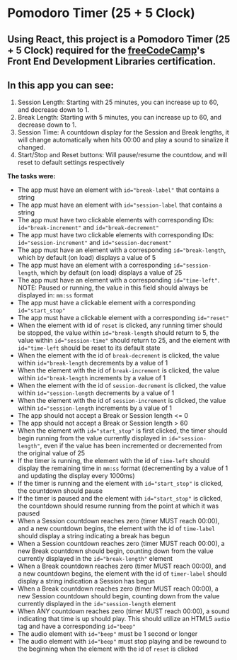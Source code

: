 # Pomodoro Timer (25 + 5 Clock)

## Using React, this project is a Pomodoro Timer (25 + 5 Clock) required for the [freeCodeCamp](https://www.freecodecamp.org)'s Front End Development Libraries certification.

## In this app you can see:
1. Session Length: Starting with 25 minutes, you can increase up to 60, and decrease down to 1.
2. Break Length: Starting with 5 minutes, you can increase up to 60, and decrease down to 1.
3. Session Time: A countdown display for the Session and Break lengths, it will change automatically when hits 00:00 and play a sound to sinalize it changed.
4. Start/Stop and Reset buttons: Will pause/resume the countdow, and will reset to default settings respectively

**The tasks were:**
- The app must have an element with `id="break-label"` that contains a string
- The app must have an element with `id="session-label` that contains a string
- The app must have two clickable elements with corresponding IDs: `id="break-increment"` and `id="break-decrement"`
- The app must have two clickable elements with corresponding IDs: `id="session-increment"` and `id="session-decrement"`
- The app must have an element with a corresponding `id="break-length`, which by default (on load) displays a value of 5
- The app must have an element with a corresponding `id="session-length`, which by default (on load) displays a value of 25
- The app must have an element with a corresponding `id="time-left"`. NOTE: Paused or running, the value in this field should always be displayed in: `mm:ss` format
- The app must have a clickable element with a corresponding `id="start_stop"`
- The app must have a clickable element with a corresponding `id="reset"`
- When the element with id of `reset` is clicked, any running timer should be stopped, the value within `id="break-length` should return to 5, the value within `id="session-time"` should return to 25, and the element with `id="time-left` should be reset to its default state
- When the element with the id of `break-decrement` is clicked, the value within `id="break-length` decrements by a value of 1
- When the element with the id of `break-increment` is clicked, the value within `id="break-length` increments by a value of 1
- When the element with the id of `session-decrement` is clicked, the value within `id="session-length` decrements by a value of 1
- When the element with the id of `session-increment` is clicked, the value within `id="session-length` increments by a value of 1
- The app should not accept a Break or Session length <= 0
- The app should not accept a Break or Session length > 60
- When the element with `id="start_stop"` is first clicked, the timer should begin running from the value currently displayed in `id="session-length"`, even if the value has been incremented or decremented from the original value of 25
- If the timer is running, the element with the id of `time-left` should display the remaining time in `mm:ss` format (decrementing by a value of 1 and updating the display every 1000ms)
- If the timer is running and the element with `id="start_stop"` is clicked, the countdown should pause
- If the timer is paused and the element with `id="start_stop"` is clicked, the countdown should resume running from the point at which it was paused
- When a Session countdown reaches zero (timer MUST reach 00:00), and a new countdown begins, the element with the id of `time-label` should display a string indicating a break has begun
- When a Session countdown reaches zero (timer MUST reach 00:00), a new Break countdown should begin, counting down from the value currently displayed in the `id="break-length"` element
- When a Break countdown reaches zero (timer MUST reach 00:00), and a new countdown begins, the element with the id of `timer-label` should display a string indication a Session has begun
- When a Break countdown reaches zero (timer MUST reach 00:00), a new Session countdown should begin, counting down from the value currently displayed in the `id="session-length` element
- When ANY countdown reaches zero (timer MUST reach 00:00), a sound indicating that time is up should play. This should utilize an HTML5 `audio` tag and have a corresponding `id="beep"`
- The audio element with `id="beep"` must be 1 second or longer
- The audio element with `id="beep"` must stop playing and be rewound to the beginning when the element with the id of `reset` is clicked
